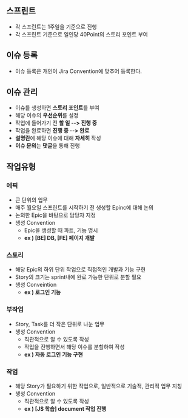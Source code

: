 ## 스프린트

-   각 스프린트는 1주일을 기준으로 진행
-   각 스프린트 기준으로 일인당 40Point의 스토리 포인트 부여

## 이슈 등록

-   이슈 등록은 개인이 Jira Convention에 맞추어 등록한다.

## 이슈 관리

-   이슈를 생성하면 **스토리 포인트**를 부여
-   해당 이슈의 **우선순위**를 설정
-   작업에 들어가기 전 **할 일 --> 진행 중**
-   작업을 완료하면 **진행 중 --> 완료**
-   **설명란**에 해당 이슈에 대해 **자세히** 작성
-   **이슈 문의**는 **댓글**을 통해 진행

## 작업유형

### 에픽

-   큰 단위의 업무
-   매주 월요일 스프린트를 시작하기 전 생성할 Epinc에 대해 논의
-   논의한 Epic을 바탕으로 담당자 지정
-   생성 Convention
    -   Epic을 생성할 때 파트, 기능 명시
    -   **ex ) [BE] DB, [FE] 페이지 개발**

### 스토리

-   해당 Epic의 하위 단위 작업으로 직접적인 개발과 기능 구현
-   Story의 크기는 sprint내에 완료 가능한 단위로 분할 필요
-   생성 Conveintion
    -   **ex ) 로그인 기능**

### 부작업

-   Story, Task를 더 작은 단위로 나눈 업무
-   생성 Convention
    -   직관적으로 알 수 있도록 작성
    -   작업을 진행하면서 해당 이슈를 분할하여 작성
    -   **ex ) 자동 로그인 기능 구현**

### 작업

-   해당 Story가 필요하기 위한 작업으로, 일반적으로 기술적, 관리적 업무 지칭
-   생성 Convention
    -   직관적으로 알 수 있도록 작성
    -   **ex ) [JS 학습] document 작업 진행**
